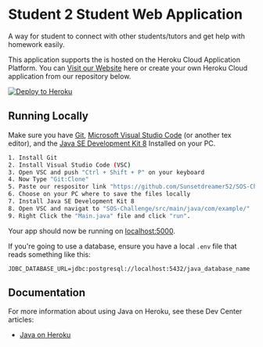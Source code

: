# Student 2 Student Web Application

A way for student to connect with other students/tutors and get help with homework easily.

This application supports the  is hosted on the Heroku Cloud Application Platform. You can [Visit our Website](https://sos-test-app.herokuapp.com/) here or create your own Heroku Cloud application from our repository below.

[![Deploy to Heroku](https://www.herokucdn.com/deploy/button.png)](https://heroku.com/deploy)

## Running Locally

Make sure you have [Git](https://git-scm.com/downloads), [Microsoft Visual Studio Code](https://code.visualstudio.com/) (or another tex editor), and the [Java SE Development Kit 8](https://www.oracle.com/java/technologies/javase/javase-jdk8-downloads.html) Installed on your PC.

```sh
1. Install Git
2. Install Visual Studio Code (VSC)
3. Open VSC and push "Ctrl + Shift + P" on your keyboard
4. Now Type "Git:Clone"
5. Paste our respositor link "https://github.com/Sunsetdreamer52/SOS-Challenge.git" into the dialog box
6. Choose on your PC where to save the files locally
7. Install Java SE Development Kit 8
8. Open VSC and navigat to "SOS-Challenge/src/main/java/com/example/"
9. Right Click the "Main.java" file and click "run".
```

Your app should now be running on [localhost:5000](http://localhost:5000/).

If you're going to use a database, ensure you have a local `.env` file that reads something like this:

```
JDBC_DATABASE_URL=jdbc:postgresql://localhost:5432/java_database_name
```

## Documentation

For more information about using Java on Heroku, see these Dev Center articles:

- [Java on Heroku](https://raw.githubusercontent.com/Sunsetdreamer52/SOS-Challenge/master/COMPILE.bata)

